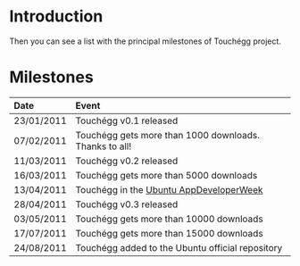 # Introduction #

Then you can see a list with the principal milestones of Touchégg project.

# Milestones #

| **Date** | **Event** |
|:---------|:----------|
| 23/01/2011 | Touchégg v0.1 released |
| 07/02/2011 | Touchégg gets more than 1000 downloads. Thanks to all! |
| 11/03/2011 | Touchégg v0.2 released |
| 16/03/2011 | Touchégg gets more than 5000 downloads |
| 13/04/2011 | Touchégg in the [Ubuntu AppDeveloperWeek](https://wiki.ubuntu.com/MeetingLogs/appdevweek1104/Touchegg) |
| 28/04/2011 | Touchégg v0.3 released |
| 03/05/2011 | Touchégg gets more than 10000 downloads |
| 17/07/2011 | Touchégg gets more than 15000 downloads |
| 24/08/2011 | Touchégg added to the Ubuntu official repository |